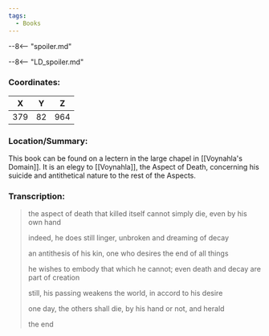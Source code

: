 ```yaml
---
tags:
  - Books
---
```


--8<-- "spoiler.md"

--8<-- "LD_spoiler.md"

### Coordinates:
| **X** | **Y**| **Z** |
|:-----:|:----:|:-----:|
|379  |82   |964  |

### Location/Summary:
This book can be found on a lectern in the large chapel in [[Voynahla's Domain]]. It is an elegy to [[Voynahla]], the Aspect of Death, concerning his suicide and antithetical nature to the rest of the Aspects.

### Transcription:
> the aspect of death that killed itself cannot simply die, even by his own hand
>
> indeed, he does still linger, unbroken and dreaming of decay
>
> an antithesis of his kin, one who desires the end of all things
>
> he wishes to embody that which he cannot; even death and decay are part of creation
>
> still, his passing weakens the world, in accord to his desire
>
> one day, the others shall die, by his hand or not, and herald
>
> the end

